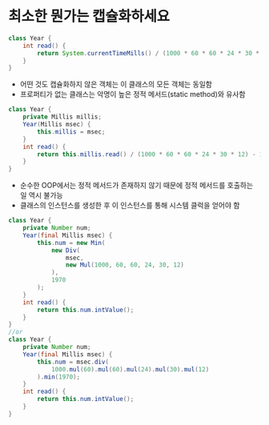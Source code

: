 # 최소한 뭔가는 캡슐화하세요

```java
class Year {
    int read() {
        return System.currentTimeMills() / (1000 * 60 * 60 * 24 * 30 * 12) - 1970;
    }
}
```

- 어떤 것도 캡슐화하지 않은 객체는 이 클래스의 모든 객체는 동일함
- 프로퍼티가 없는 클래스는 악명이 높은 정적 메서드(static method)와 유사함

```java
class Year {
    private Millis millis;
    Year(Millis msec) {
        this.millis = msec;
    }
    int read() {
        return this.millis.read() / (1000 * 60 * 60 * 24 * 30 * 12) - 1970;
    }
}
```

- 순수한 OOP에서는 정적 메서드가 존재하지 않기 때문에 정적 메서드를 호출하는 일 역시 불가능
- 클래스의 인스턴스를 생성한 후 이 인스턴스를 통해 시스템 클럭을 얻어야 함

```java
class Year { 
    private Number num;
    Year(final Millis msec) {
        this.num = new Min(
            new Div(
                msec,
                new Mul(1000, 60, 60, 24, 30, 12)
            ),
            1970
        );
    }
    int read() {
        return this.num.intValue();
    }
}
//or
class Year {
    private Number num;
    Year(final Millis msec) {
        this.num = msec.div(
            1000.mul(60).mul(60).mul(24).mul(30).mul(12)
        ).min(1970);
    }
    int read() {
        return this.num.intValue();
    }
}
```